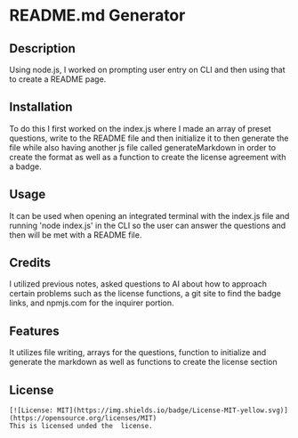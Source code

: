 # README.md Generator

  ## Description
  Using node.js, I worked on prompting user entry on CLI and then using that to create a README page.
  ## Installation
  To do this I first worked on the index.js where I made an array of preset questions, write to the README file and then initialize it to then generate the file while also having another js file called generateMarkdown in order to create the format as well as a function to create the license agreement with a badge.
  ## Usage
  It can be used when opening an integrated terminal with the index.js file and running 'node index.js' in the CLI so the user can answer the questions and then will be met with a README file.
  ## Credits
  I utilized previous notes, asked questions to AI about how to approach certain problems such as the license functions, a git site to find the badge links, and npmjs.com for the inquirer portion.
  ## Features
  It utilizes file writing, arrays for the questions, function to initialize and generate the markdown as well as functions to create the license section
  ## License
    [![License: MIT](https://img.shields.io/badge/License-MIT-yellow.svg)](https://opensource.org/licenses/MIT)
    This is licensed unded the  license.
    

